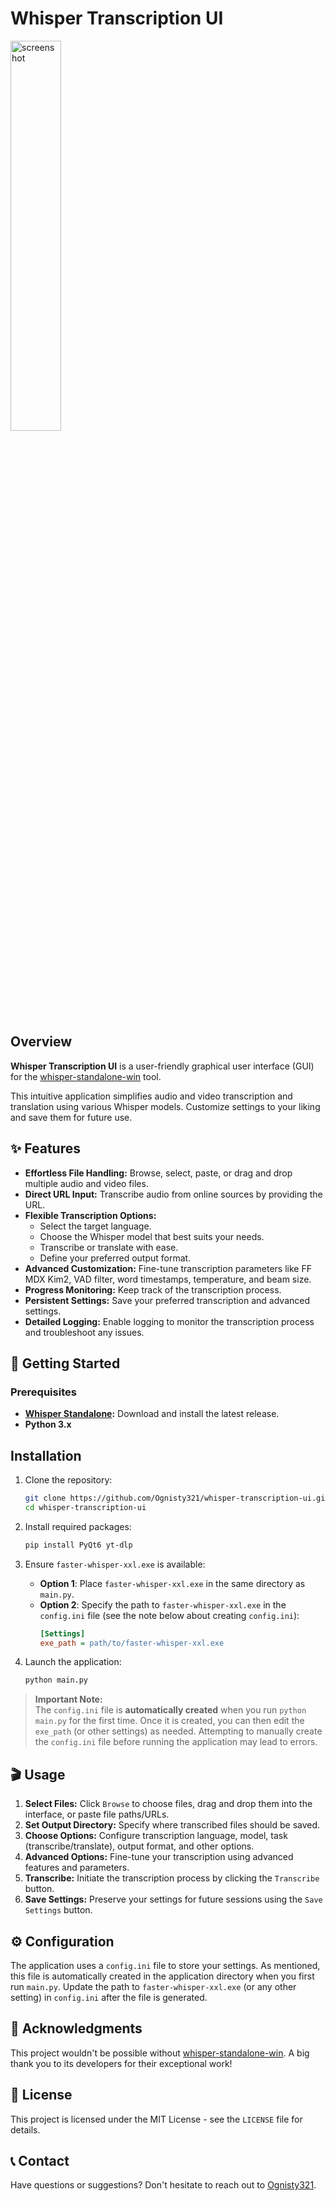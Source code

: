 # Whisper Transcription UI

<img src="https://i.imgur.com/RnCr0o2.png" alt="screenshot" width="40%" height="auto"/>

## Overview

**Whisper Transcription UI** is a user-friendly graphical user interface (GUI) for the [whisper-standalone-win](https://github.com/Purfview/whisper-standalone-win) tool.

This intuitive application simplifies audio and video transcription and translation using various Whisper models. Customize settings to your liking and save them for future use.

## ✨ Features

- **Effortless File Handling:** Browse, select, paste, or drag and drop multiple audio and video files.
- **Direct URL Input:** Transcribe audio from online sources by providing the URL.
- **Flexible Transcription Options:** 
  - Select the target language.
  - Choose the Whisper model that best suits your needs.
  - Transcribe or translate with ease.
  - Define your preferred output format.
- **Advanced Customization:** Fine-tune transcription parameters like FF MDX Kim2, VAD filter, word timestamps, temperature, and beam size.
- **Progress Monitoring:** Keep track of the transcription process.
- **Persistent Settings:** Save your preferred transcription and advanced settings.
- **Detailed Logging:** Enable logging to monitor the transcription process and troubleshoot any issues.

## 🚀 Getting Started

### Prerequisites

- **[Whisper Standalone](https://github.com/Purfview/whisper-standalone-win/releases):** Download and install the latest release.
- **Python 3.x**

## Installation

1. Clone the repository:
   ```bash
   git clone https://github.com/Ognisty321/whisper-transcription-ui.git
   cd whisper-transcription-ui
   ```

2. Install required packages:
   ```bash
   pip install PyQt6 yt-dlp
   ```

3. Ensure `faster-whisper-xxl.exe` is available:
   - **Option 1**: Place `faster-whisper-xxl.exe` in the same directory as `main.py`.
   - **Option 2**: Specify the path to `faster-whisper-xxl.exe` in the `config.ini` file (see the note below about creating `config.ini`):
     ```ini
     [Settings]
     exe_path = path/to/faster-whisper-xxl.exe
     ```

4. Launch the application:
   ```bash
   python main.py
   ```

> **Important Note:**  
> The `config.ini` file is **automatically created** when you run `python main.py` for the first time. Once it is created, you can then edit the `exe_path` (or other settings) as needed. Attempting to manually create the `config.ini` file before running the application may lead to errors.

## 🎬 Usage

1. **Select Files:** Click `Browse` to choose files, drag and drop them into the interface, or paste file paths/URLs.
2. **Set Output Directory:** Specify where transcribed files should be saved.
3. **Choose Options:** Configure transcription language, model, task (transcribe/translate), output format, and other options.
4. **Advanced Options:** Fine-tune your transcription using advanced features and parameters.
5. **Transcribe:** Initiate the transcription process by clicking the `Transcribe` button.
6. **Save Settings:** Preserve your settings for future sessions using the `Save Settings` button.

## ⚙️ Configuration

The application uses a `config.ini` file to store your settings. As mentioned, this file is automatically created in the application directory when you first run `main.py`. Update the path to `faster-whisper-xxl.exe` (or any other setting) in `config.ini` after the file is generated.

## 🙏 Acknowledgments

This project wouldn't be possible without [whisper-standalone-win](https://github.com/Purfview/whisper-standalone-win). A big thank you to its developers for their exceptional work!

## 📄 License

This project is licensed under the MIT License - see the `LICENSE` file for details.

## 📞 Contact

Have questions or suggestions? Don't hesitate to reach out to [Ognisty321](https://github.com/Ognisty321).
